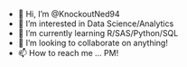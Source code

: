 - 👋 Hi, I’m @KnockoutNed94
- 👀 I’m interested in Data Science/Analytics
- 🌱 I’m currently learning R/SAS/Python/SQL
- 💞️ I’m looking to collaborate on anything!
- 📫 How to reach me ... PM!

<!---
KnockoutNed94/KnockoutNed94 is a ✨ special ✨ repository because its `README.md` (this file) appears on your GitHub profile.
You can click the Preview link to take a look at your changes.
--->
